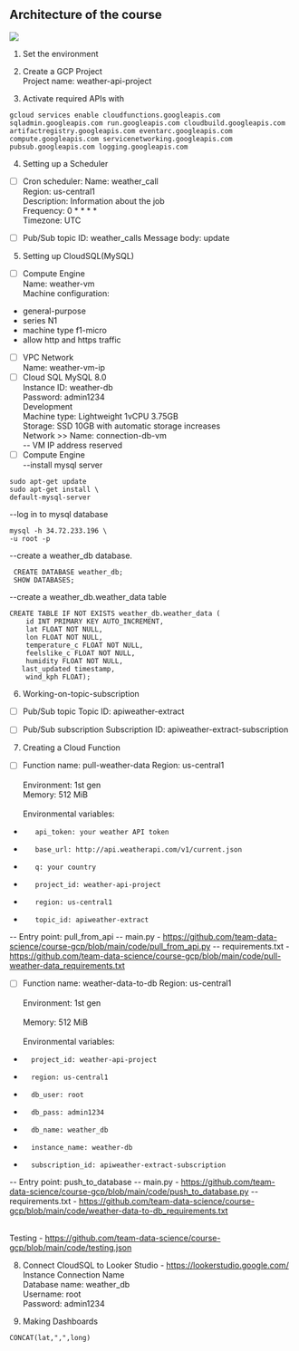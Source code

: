 ## Architecture of the course
<img src="https://github.com/team-data-science/course-gcp/blob/main/images/Architecture.png">


1. Set the environment
   
2. Create a GCP Project
<br/>Project name: weather-api-project

3. Activate required APIs with
```
gcloud services enable cloudfunctions.googleapis.com sqladmin.googleapis.com run.googleapis.com cloudbuild.googleapis.com artifactregistry.googleapis.com eventarc.googleapis.com compute.googleapis.com servicenetworking.googleapis.com pubsub.googleapis.com logging.googleapis.com
```
4. Setting up a Scheduler
- [ ] Cron scheduler:
Name: weather_call<br/> 
Region: us-central1<br/> 
Description: Information about the job<br/> 
Frequency: 0 * * * *<br/> 
Timezone: UTC<br/> 

- [ ] Pub/Sub topic ID: weather_calls
Message body: update<br/>

5. Setting up CloudSQL(MySQL)
- [ ] Compute Engine  
Name: weather-vm<br/>
Machine configuration:<br/>
* general-purpose
* series N1
* machine type f1-micro
* allow http and https traffic
 - [ ] VPC Network  
Name: weather-vm-ip<br/>
 - [ ] Cloud SQL
MySQL 8.0<br/>
Instance ID: weather-db<br/>
Password: admin1234<br/>
Development<br/>
Machine type: Lightweight 1vCPU 3.75GB<br/>
Storage: SSD 10GB with automatic storage increases<br/>
Network >> Name: connection-db-vm<br/>
-- VM IP address reserved<br/>
- [ ] Compute Engine  
--install mysql server<br/>
```
sudo apt-get update
sudo apt-get install \
default-mysql-server
```
--log in to mysql database<br/>
```
mysql -h 34.72.233.196 \
-u root -p
```
--create a weather_db database.<br/>
```
 CREATE DATABASE weather_db;
 SHOW DATABASES; 
```
--create a weather_db.weather_data table<br/>
```
CREATE TABLE IF NOT EXISTS weather_db.weather_data (
  	id INT PRIMARY KEY AUTO_INCREMENT,
  	lat FLOAT NOT NULL,
  	lon FLOAT NOT NULL,
  	temperature_c FLOAT NOT NULL,
  	feelslike_c FLOAT NOT NULL,
  	humidity FLOAT NOT NULL,
   last_updated timestamp,
  	wind_kph FLOAT);
```

6. Working-on-topic-subscription  
- [ ] Pub/Sub topic
Topic ID: apiweather-extract<br/>

- [ ] Pub/Sub subscription
Subscription ID: apiweather-extract-subscription<br/>

7. Creating a Cloud Function
- [ ] Function name: pull-weather-data
Region: us-central1<br/>  
Environment: 1st gen<br/>
Memory: 512 MiB<br/>  
Environmental variables:<br/>  
*        api_token: your weather API token  
*        base_url: http://api.weatherapi.com/v1/current.json  
*        q: your country  
*        project_id: weather-api-project  
*        region: us-central1  
*        topic_id: apiweather-extract  
--        Entry point: pull_from_api
--        main.py - https://github.com/team-data-science/course-gcp/blob/main/code/pull_from_api.py
--        requirements.txt - https://github.com/team-data-science/course-gcp/blob/main/code/pull-weather-data_requirements.txt

- [ ] Function name: weather-data-to-db
Region: us-central1<br/>  
Environment: 1st gen<br/>  
Memory: 512 MiB<br/>  
Environmental variables:<br/> 
*       project_id: weather-api-project  
*       region: us-central1 
*       db_user: root
*       db_pass: admin1234
*       db_name: weather_db
*       instance_name: weather-db
*       subscription_id: apiweather-extract-subscription
--        Entry point: push_to_database
--        main.py - https://github.com/team-data-science/course-gcp/blob/main/code/push_to_database.py
--        requirements.txt - https://github.com/team-data-science/course-gcp/blob/main/code/weather-data-to-db_requirements.txt

<br/> Testing - https://github.com/team-data-science/course-gcp/blob/main/code/testing.json

8. Connect CloudSQL to Looker Studio - https://lookerstudio.google.com/
Instance Connection Name<br/>
Database name: weather_db<br/>
Username: root<br/>
Password: admin1234<br/>

9. Making Dashboards
```
CONCAT(lat,",",long)
```
